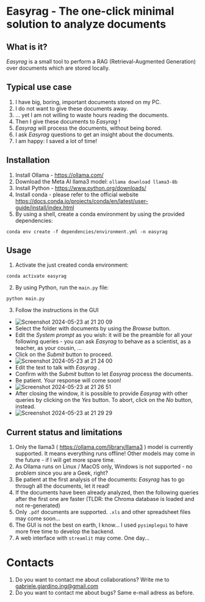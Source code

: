 # Easyrag - The one-click minimal solution to analyze documents

## What is it?
_Easyrag_ is a small tool to perform a RAG (Retrieval-Augmented Generation) over documents which are stored locally.

## Typical use case
1. I have big, boring, important documents stored on my PC.
2. I do not want to give these documents away.
3. ... yet I am not willing to waste hours reading the documents.
4. Then I give these documents to _Easyrag_ !
5. _Easyrag_ will process the documents, without being bored.
6. I ask _Easyrag_ questions to get an insight about the documents.
7. I am happy: I saved a lot of time!

## Installation
1. Install Ollama - https://ollama.com/
2. Download the Meta AI llama3 model: `ollama download llama3-8b`
3. Install Python - https://www.python.org/downloads/
4. Install conda - please refer to the official website https://docs.conda.io/projects/conda/en/latest/user-guide/install/index.html
5. By using a shell, create a conda environment by using the provided dependencies:
```
conda env create -f dependencies/environment.yml -n easyrag
```

## Usage
1. Activate the just created conda environment:
```
conda activate easyrag
```
2. By using Python, run the `main.py` file:
```
python main.py
```
3. Follow the instructions in the GUI
- ![Screenshot 2024-05-23 at 21 20 09](https://github.com/gabripo/easyrag/assets/25492636/163be97f-529a-4685-b13a-c6818ebc4a32)
- Select the folder with documents by using the _Browse_ button.
- Edit the _System prompt_ as you wish: it will be the preamble for all your following queries - you can ask _Easyrag_ to behave as a scientist, as a teacher, as your cousin, ...
- Click on the _Submit_ button to proceed.
- ![Screenshot 2024-05-23 at 21 24 00](https://github.com/gabripo/easyrag/assets/25492636/7109ebd1-6817-484d-bd36-9b46d40e32ff)
- Edit the text to talk with _Easyrag_ .
- Confirm with the _Submit_ button to let _Easyrag_ process the documents.
- Be patient. Your response will come soon!
- ![Screenshot 2024-05-23 at 21 26 51](https://github.com/gabripo/easyrag/assets/25492636/16b149d9-83ef-4ae9-9005-f2a295c39825)
- After closing the window, it is possible to provide _Easyrag_ with other queries by clicking on the _Yes_ button. To abort, click on the _No_ button, instead.
- ![Screenshot 2024-05-23 at 21 29 29](https://github.com/gabripo/easyrag/assets/25492636/0f5a8000-cc73-4503-bf7a-47f385ecf614)

## Current status and limitations
1. Only the llama3 ( https://ollama.com/library/llama3 ) model is currently supported. It means everything runs offline! Other models may come in the future - if I will get more spare time.
2. As Ollama runs on Linux / MacOS only, Windows is not supported - no problem since you are a Geek, right?
3. Be patient at the first analysis of the documents: _Easyrag_ has to go through all the documents, let it read!
4. If the documents have been already analyzed, then the following queries after the first one are faster (TLDR: the Chroma database is loaded and not re-generated)
5. Only `.pdf` documents are supported. `.xls` and other spreadsheet files may come soon...
6. The GUI is not the best on earth, I know... I used `pysimplegui` to have more free time to develop the backend.
7. A web interface with `streamlit` may come. One day...

# Contacts
1. Do you want to contact me about collaborations? Write me to gabriele.giardino.ing@gmail.com
2. Do you want to contact me about bugs? Same e-mail adress as before.

